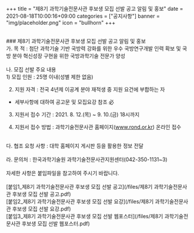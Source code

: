 +++
title = "제8기 과학기술전문사관 후보생 모집 선발 공고 알림 및 홍보"
date = 2021-08-18T10:00:16+09:00
categories = ["공지사항"]
banner = "img/placeholder.png"
icon = "bullhorn"
+++
<!--more-->

<br>
### 제8기 과학기술전문사관 후보생 모집 선발 공고 알림 및 홍보

<br>
가. 목 적 : 첨단 과학기술 기반 국방력 강화를 위한 우수 국방연구개발 인력 확보 및 국방 분야 혁신성장 구현을 위한 국방과학기술 전문가 양성<br>
<br>
나. 모집 선발 주요 내용<br>
1) 모집 인원 : 25명 이내(성별 제한 없음)<br>

2) 지원 자격 : 전국 4년제 이공계 분야 재적생 중 지원 요건에 부합하는 자<br>

- 세부사항에 대하여 공고문 및 모집요강 참조 必<br>

3) 지원서 접수 기간 : 2021. 8. 12.(목) ~ 9. 10.(금) 18시까지<br>

4) 지원서 접수 방법 : 과학기술전문사관 홈페이지(www.rond.or.kr) 온라인 접수<br>
<br>
다. 협조 요청 사항 : 대학 홈페이지 게시판 등을 활용한 정보 전달<br>
<br>
라. 문의처 : 한국과학기술원 과학기술전문사관지원센터(042-350-1131~3)<br>
<br>
자세한 사항은 붙임파일을 참고하여 주시기 바랍니다.

<br>
<br>
[붙임1_제8기 과학기술전문사관 후보생 모집 선발 공고](/files/제8기 과학기술전문사관 후보생 모집 선발 공고.pdf)
<br>
[붙임2_제8기 과학기술전문사관 후보생 모집 선발 요강](/files/제8기 과학기술전문사관 후보생 모집 선발 요강.pdf)
<br>
[붙임3_제8기 과학기술전문사관 후보생 모집 선발 웹포스터](/files/제8기 과학기술전문사관 후보생 모집 선발 웹포스터.pdf)
